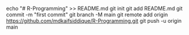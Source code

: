 echo "# R-Programming" >> README.md
git init
git add README.md
git commit -m "first commit"
git branch -M main
git remote add origin https://github.com/mdkaifsiddique/R-Programming.git
git push -u origin main
